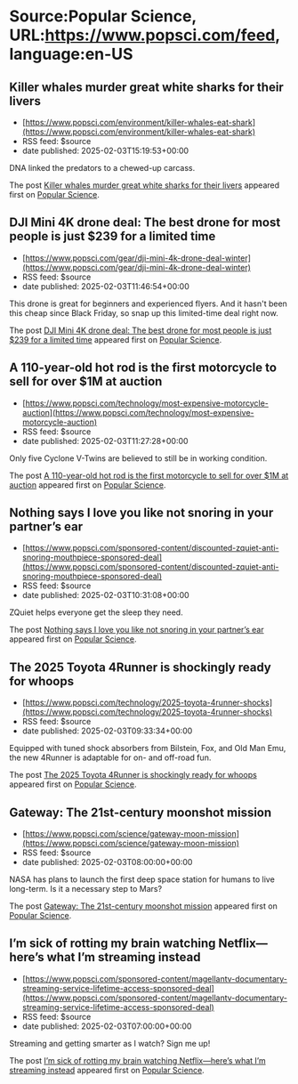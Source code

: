 # Source:Popular Science, URL:https://www.popsci.com/feed, language:en-US

## Killer whales murder great white sharks for their livers
 - [https://www.popsci.com/environment/killer-whales-eat-shark](https://www.popsci.com/environment/killer-whales-eat-shark)
 - RSS feed: $source
 - date published: 2025-02-03T15:19:53+00:00

<p>DNA linked the predators to a chewed-up carcass.</p>
<p>The post <a href="https://www.popsci.com/environment/killer-whales-eat-shark/">Killer whales murder great white sharks for their livers</a> appeared first on <a href="https://www.popsci.com">Popular Science</a>.</p>

## DJI Mini 4K drone deal: The best drone for most people is just $239 for a limited time
 - [https://www.popsci.com/gear/dji-mini-4k-drone-deal-winter](https://www.popsci.com/gear/dji-mini-4k-drone-deal-winter)
 - RSS feed: $source
 - date published: 2025-02-03T11:46:54+00:00

<p>This drone is great for beginners and experienced flyers. And it hasn't been this cheap since Black Friday, so snap up this limited-time deal right now.</p>
<p>The post <a href="https://www.popsci.com/gear/dji-mini-4k-drone-deal-winter/">DJI Mini 4K drone deal: The best drone for most people is just $239 for a limited time</a> appeared first on <a href="https://www.popsci.com">Popular Science</a>.</p>

## A 110-year-old hot rod is the first motorcycle to sell for over $1M at auction
 - [https://www.popsci.com/technology/most-expensive-motorcycle-auction](https://www.popsci.com/technology/most-expensive-motorcycle-auction)
 - RSS feed: $source
 - date published: 2025-02-03T11:27:28+00:00

<p>Only five Cyclone V-Twins are believed to still be in working condition.</p>
<p>The post <a href="https://www.popsci.com/technology/most-expensive-motorcycle-auction/">A 110-year-old hot rod is the first motorcycle to sell for over $1M at auction</a> appeared first on <a href="https://www.popsci.com">Popular Science</a>.</p>

## Nothing says I love you like not snoring in your partner’s ear
 - [https://www.popsci.com/sponsored-content/discounted-zquiet-anti-snoring-mouthpiece-sponsored-deal](https://www.popsci.com/sponsored-content/discounted-zquiet-anti-snoring-mouthpiece-sponsored-deal)
 - RSS feed: $source
 - date published: 2025-02-03T10:31:08+00:00

<p>ZQuiet helps everyone get the sleep they need.</p>
<p>The post <a href="https://www.popsci.com/sponsored-content/discounted-zquiet-anti-snoring-mouthpiece-sponsored-deal/">Nothing says I love you like not snoring in your partner’s ear</a> appeared first on <a href="https://www.popsci.com">Popular Science</a>.</p>

## The 2025 Toyota 4Runner is shockingly ready for whoops
 - [https://www.popsci.com/technology/2025-toyota-4runner-shocks](https://www.popsci.com/technology/2025-toyota-4runner-shocks)
 - RSS feed: $source
 - date published: 2025-02-03T09:33:34+00:00

<p>Equipped with tuned shock absorbers from Bilstein, Fox, and Old Man Emu, the new 4Runner is adaptable for on- and off-road fun. </p>
<p>The post <a href="https://www.popsci.com/technology/2025-toyota-4runner-shocks/">The 2025 Toyota 4Runner is shockingly ready for whoops</a> appeared first on <a href="https://www.popsci.com">Popular Science</a>.</p>

## Gateway: The 21st-century moonshot mission
 - [https://www.popsci.com/science/gateway-moon-mission](https://www.popsci.com/science/gateway-moon-mission)
 - RSS feed: $source
 - date published: 2025-02-03T08:00:00+00:00

<p>NASA has plans to launch the first deep space station for humans to live long-term. Is it a necessary step to Mars?</p>
<p>The post <a href="https://www.popsci.com/science/gateway-moon-mission/">Gateway: The 21st-century moonshot mission</a> appeared first on <a href="https://www.popsci.com">Popular Science</a>.</p>

## I’m sick of rotting my brain watching Netflix—here’s what I’m streaming instead
 - [https://www.popsci.com/sponsored-content/magellantv-documentary-streaming-service-lifetime-access-sponsored-deal](https://www.popsci.com/sponsored-content/magellantv-documentary-streaming-service-lifetime-access-sponsored-deal)
 - RSS feed: $source
 - date published: 2025-02-03T07:00:00+00:00

<p>Streaming and getting smarter as I watch? Sign me up!</p>
<p>The post <a href="https://www.popsci.com/sponsored-content/magellantv-documentary-streaming-service-lifetime-access-sponsored-deal/">I&#8217;m sick of rotting my brain watching Netflix—here&#8217;s what I&#8217;m streaming instead</a> appeared first on <a href="https://www.popsci.com">Popular Science</a>.</p>

